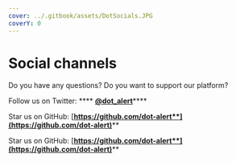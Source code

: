 ```yaml
---
cover: ../.gitbook/assets/DotSocials.JPG
coverY: 0
---
```


# Social channels

Do you have any questions? Do you want to support our platform?

Follow us on Twitter: **** [**@dot\_alert**](https://twitter.com/dot\_alert)****

Star us on GitHub: [**https://github.com/dot-alert**](https://github.com/dot-alert)****

Star us on GitHub: [**https://github.com/dot-alert**](https://github.com/dot-alert)****

